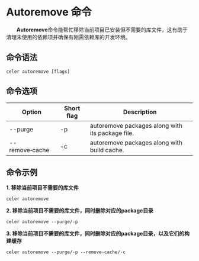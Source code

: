 # Autoremove 命令

&emsp;&emsp;**Autoremove**命令能帮忙移除当前项目已安装但不需要的库文件，这有助于清理未使用的依赖项并确保有刚需依赖库的开发环境。

## 命令语法

```shell
celer autoremove [flags]
```

## 命令选项

| Option	        | Short flag | Description                                              	|
| ----------------- | ---------- | ------------------------------------------------------------ |
| --purge           | -p         | autoremove packages along with its package file.             |
| --remove‑cache	| -c	     | autoremove packages along with build cache.  	            |

## 命令示例

**1. 移除当前项目不需要的库文件**

```shell
celer autoremove  
```

**2. 移除当前项目不需要的库文件，同时删除对应的package目录**

```shell
celer autoremove --purge/-p
```

**3. 移除当前项目不需要的库文件，同时删除对应的package目录，以及它们的构建缓存**

```shell
celer autoremove --purge/-p --remove-cache/-c  
```